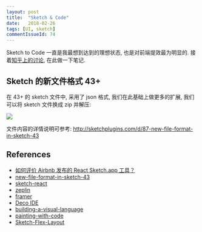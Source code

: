 ```yaml
---
layout: post
title:  "Sketch & Code"
date:   2018-02-26
tags: [UI, sketch]
commentIssueId: 74
---
```


Sketch to Code 一直是我最想到达到的理想状态, 也是对前端提效最为明显的. 接着[知乎上的讨论](https://www.zhihu.com/question/59069953/answer/162063303), 在此做一下笔记.



## Sketch 的新文件格式 43+

在 43+ 的 sketch 文件中, 采用了 json 格式, 我们在此基础上做更多的扩展, 我们可以将 sketch 文件换成 zip 并解压:

![](https://user-images.githubusercontent.com/7157346/36637759-45079452-1a1e-11e8-83da-f9b0815c9cf9.png)

文件内容的详情说明可参考: http://sketchplugins.com/d/87-new-file-format-in-sketch-43

## References

* [如何评价 Airbnb 发布的 React Sketch.app 工具？](https://www.zhihu.com/question/59069953/answer/162063303)
* [new-file-format-in-sketch-43](http://sketchplugins.com/d/87-new-file-format-in-sketch-43)
* [sketch-react](https://github.com/zjuasmn/sketch-react)
* [zeplin](https://www.zeplin.io/)
* [framer](https://framer.com/)
* [Deco IDE](https://www.decoide.org/)
* [building-a-visual-language](https://airbnb.design/building-a-visual-language/)
* [painting-with-code](https://airbnb.design/painting-with-code/)
* [Sketch-Flex-Layout](https://github.com/hrescak/Sketch-Flex-Layout)